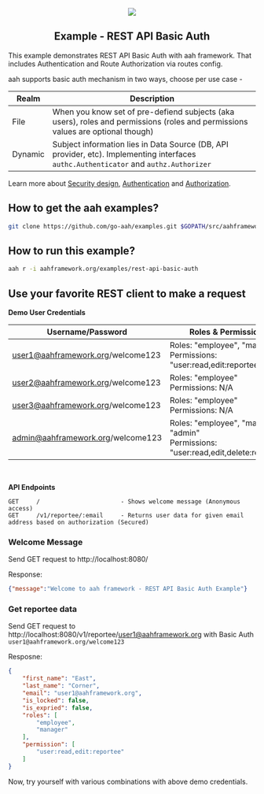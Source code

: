 <p align="center">
  <img src="https://cdn.aahframework.org/assets/img/aah-logo-64x64.png" />
  <h2 align="center">Example - REST API Basic Auth</h2>
</p>

This example demonstrates REST API Basic Auth with aah framework. That includes Authentication and Route Authorization via routes config. 

aah supports basic auth mechanism in two ways, choose per use case -

Realm | Description
----- | -----------
File | When you know set of pre-defiend subjects (aka users), roles and permissions (roles and permissions values are optional though)
Dynamic | Subject information lies in Data Source (DB, API provider, etc). Implementing interfaces `authc.Authenticator` and `authz.Authorizer`

Learn more about [Security design](https://docs.aahframework.org/security-design.html), [Authentication](https://docs.aahframework.org/authentication.html) and [Authorization](https://docs.aahframework.org/authorization.html).

## How to get the aah examples?

```bash
git clone https://github.com/go-aah/examples.git $GOPATH/src/aahframework.org/examples
```

## How to run this example?

```bash
aah r -i aahframework.org/examples/rest-api-basic-auth
```

## Use your favorite REST client to make a request

**Demo User Credentials**

Username/Password | Roles & Permissions | IsLocked
----------------- | ------------------- | --------
user1@aahframework.org/welcome123 | Roles: "employee", "manager" <br> Permissions: "user:read,edit:reportee" | No
user2@aahframework.org/welcome123 | Roles: "employee" <br> Permissions: N/A | No
user3@aahframework.org/welcome123 | Roles: "employee" <br> Permissions: N/A | Yes
admin@aahframework.org/welcome123 | Roles: "employee", "manager", "admin" <br> Permissions: "user:read,edit,delete:reportee" | No

<br>

**API Endpoints**

```
GET     /                       - Shows welcome message (Anonymous access)
GET     /v1/reportee/:email     - Returns user data for given email address based on authorization (Secured)
```

### Welcome Message

Send GET request to http://localhost:8080/

Response:

```json
{"message":"Welcome to aah framework - REST API Basic Auth Example"}
```

### Get reportee data

Send GET request to http://localhost:8080/v1/reportee/user1@aahframework.org with Basic Auth `user1@aahframework.org/welcome123`

Resposne:

```json
{
    "first_name": "East",
    "last_name": "Corner",
    "email": "user1@aahframework.org",
    "is_locked": false,
    "is_expried": false,
    "roles": [
        "employee",
        "manager"
    ],
    "permission": [
        "user:read,edit:reportee"
    ]
}
```

Now, try yourself with various combinations with above demo credentials.